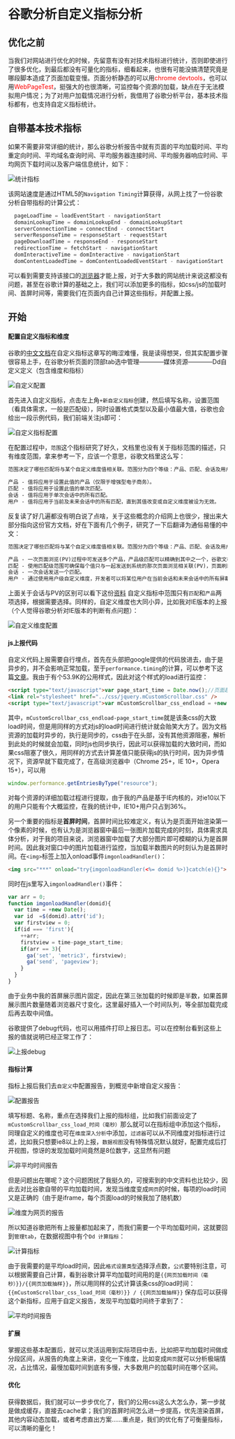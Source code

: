 谷歌分析自定义指标分析
=============

## 优化之前

  当我们对网站进行优化的时候，先留意有没有对技术指标进行统计，否则即使进行了很多优化，到最后都没有可量化的指标，细看起来，也很有可能没搞清楚究竟是哪段脚本造成了页面加载变慢。页面分析静态的可以用<font color="red">chrome devtools</font>，也可以用<font color="red">WebPageTest</font>，挺强大的也很清晰，可监控每个资源的加载，缺点在于无法模拟用户情况；为了对用户加载情况进行分析，我借用了谷歌分析平台，基本技术指标都有，也支持自定义指标统计。

## 自带基本技术指标
如果不需要非常详细的统计，那么谷歌分析报告中就有页面的平均加载时间、平均重定向时间、平均域名查询时间、平均服务器连接时间、平均服务器响应时间、平均网页下载时间以及客户端信息统计，如下：


![统计指标](../master/res/images/google_anaylytics_1.png)

该网站速度是通过HTML5的`Navigation Timing`计算获得，从网上找了一份谷歌分析自带指标的计算公式：
```javascript
  pageLoadTime = loadEventStart - navigationStart
  domainLookupTime = domainLookupEnd - domainLookupStart
  serverConnectionTime = connectEnd - connectStart
  serverResponseTime = responseStart - requestStart
  pageDownloadTime = responseEnd - responseStart
  redirectionTime = fetchStart - navigationStart
  domInteractiveTime = domInteractive - navigationStart
  domContentLoadedTime = domContentLoadedEventStart - navigationStart
```
可以看到需要支持该接口的[浏览器](http://caniuse.com/\#feat=nav-timing)才能上报，对于大多数的网站统计来说这都没有问题，甚至在谷歌计算的基础之上，我们可以添加更多的指标，如css/js的加载时间、首屏时间等，需要我们在页面内自己计算这些指标，并配置上报。

## 开始
#### 配置自定义指标和维度
谷歌的[中文文档](https://support.google.com/analytics/answer/2709828)在自定义指标这章写的晦涩难懂，我是读得想哭，但其实配置步骤很容易上手，在谷歌分析页面的顶部tab选中管理————媒体资源————Dd自定义定义（包含维度和指标）

![自定义配置](../master/res/images/google_anaylytics_2.png)

首先进入自定义指标，点击左上角`+新自定义指标`创建，然后填写名称，设置范围（看具体需求，一般是匹配级），同时设置格式类型以及最小值最大值，谷歌也会给出一段示例代码，我们前端关注js即可：

![自定义指标配置](../master/res/images/google_anaylytics_7.png)

在配置过程中，`范围`这个指标研究了好久，文档里也没有关于指标范围的描述，只有维度范围，拿来参考一下，应该一个意思，谷歌文档里这么写：
```markdown
范围决定了哪些匹配将与某个自定义维度值相关联。范围分为四个等级：产品、匹配、会话及用户：

产品 - 值将应用于设置此值的产品（仅限于增强型电子商务）。
匹配 - 值将应用于设置此值的单次匹配。
会话 - 值将应用于单次会话中的所有匹配。
用户 - 值将应用于当前及未来会话中的所有匹配，直到其值改变或自定义维度被设为无效。
```
反复读了好几遍都没有明白说了点啥，关于这些概念的介绍网上也很少，搜出来大部分指向这份官方文档，好在下面有几个例子，研究了一下后翻译为通俗易懂的中文：
```markdown
范围决定了哪些匹配将与某个自定义维度值相关联。范围分为四个等级：产品、匹配、会话及用户：

产品 - 一次页面浏览(PV)过程中可发送多个产品，产品级匹配可以精确到其中之一个，谷歌文档中的例子将产品级匹配和游戏道具结合。
匹配 - 使用匹配级范围可确保每个值只与一起发送到系统的那次页面浏览相关联(PV)，页面刷新一次即发送一次，最为常用的匹配模式。
会话 - 一次会话发送一个匹配。
用户 - 通过使用用户级自定义维度，开发者可以将某位用户在当前会话和未来会话中的所有屏幕浏览量关联到一个匹配中。
```
上面关于会话与PV的区别可以看下这份[资料](https://support.google.com/analytics/answer/2956047?hl=zh-Hans)
自定义指标中范围只有`匹配`和`产品`两项选择，根据需要选择。同样的，自定义维度也大同小异，比如我对IE版本的上报（个人觉得谷歌分析对IE版本的判断有点问题）：

![自定义维度配置](../master/res/images/google_anaylytics_4.png)

#### js上报代码
自定义代码上报需要自行埋点，首先在头部把google提供的代码放进去，由于是异步的，并不会影响正常加载，至于`performance.timing`的计算，可以参考下这篇[文章](http://www.alloyteam.com/2015/09/explore-performance/)。我由于有个53.9K的公用样式，因此对这个样式的load进行监控：
```html
<script type="text/javascript">var page_start_time = Date.now();//页面起点</script>
<link rel="stylesheet" href="../css/jquery.mCustomScrollbar.css" />
<script type="text/javascript">var mCustomScrollbar_css_endload = +new Date();//jquery.mCustomScrollbar.css load结束时间</script>
```
其中，`mCustomScrollbar_css_endload-page_start_time`就是该条css的大致load时间，但是用同样的方式对js的load时间进行统计就会贻笑大方了。因为文档资源的加载时异步的，执行是同步的，css由于在头部，没有其他资源阻塞，解析到此处的时候就会加载，同时js也同步执行，因此可以获得加载的大致时间，而如果css阻塞了很久，用同样的方式去计算差值只能获得js的执行时间，因为异步情况下，资源早就下载完成了，在高级浏览器中（Chrome 25+，IE 10+，Opera 15+），可以用
```javascript
window.performance.getEntriesByType("resource");
```
对每个资源的详细加载过程进行提取，由于我的产品是基于IE内核的，对ie10以下的用户只能有个大概监控，在我的统计中，IE10+用户只占到36%。

  另一个重要的指标是<b>首屏时间</b>，首屏时间比较难定义，有认为是页面开始渲染第一个像素的时候，也有认为是浏览器窗中最后一张图片加载完成的时刻，具体需求具体分析，对于我的项目来说，浏览器窗中加载了大部分图片即可模糊的认为是首屏时间。因此我对窗口中的图片加载进行监控，当加载半数图片的时刻认为是首屏时间。在`<img>`标签上加入onload事件`imgonloadHandler()`：
```html
<img src="***" onload="try{imgonloadHandler(<%= domid %>)}catch(e){}">
```
同时在js里写入`imgonloadHandler()`事件：
```javascript
var arr = 0;
function imgonloadHandler(domid){
  var time = +new Date();
  var id  =$(domid).attr('id');
  var firstview = 0;
  if(id === 'first'){
    ++arr;
    firstview = time-page_start_time;
    if(arr == 3){
      ga('set', 'metric3', firstview);
      ga('send', 'pageview');
    }
  }
}
```
由于业务中我的首屏展示图片固定，因此在第三张加载的时候即是半数，如果首屏展示图片数量随着浏览器尺寸变化，这里最好插入一个时间队列，等全部加载完成后再去取中间值。

谷歌提供了debug代码，也可以用插件打印上报日志。可以在控制台看到这些上报的值就说明已经正常工作了：

![上报debug](../master/res/images/google_anaylytics_5.png)

#### 指标计算
指标上报后我们去`自定义`中配置报告，到概览中新增自定义报告：

![配置报告](../master/res/images/google_anaylytics_6.png)

填写标题、名称，重点在选择我们上报的指标组，比如我们前面设定了`mCustomScrollbar_css_load_时间（毫秒）`那么就可以在指标组中添加这个指标，同理自定义的维度也可在`维度深入分析`中添加，`过滤器`可以从不同维度对指标进行过滤，比如我只想要ie8以上的上报，`数据视图`没有特殊情况默认就好，配置完成后打开视图，惊讶的发现加载时间竟然是8位数字，这显然有问题

![非平均时间报告](../master/res/images/google_anaylytics_8.png)

但是问题出在哪呢？这个问题困扰了我挺久的，可搜索到的中文资料也比较少，因此去对比谷歌自带的平均加载时间，发现当维度变成`网页`的时候，每项的load时间又是正确的（由于是iframe，每个页面load的时候我加了随机数）

![维度为网页的报告](../master/res/images/google_anaylytics_9.png)

所以知道谷歌把所有上报量都加起来了，而我们需要一个平均加载时间，这就要回到`管理tab`，在数据视图中有个`Dd 计算指标`：

![计算指标](../master/res/images/google_anaylytics_10.png)

由于我需要的是平均load时间，因此`格式设置类型`选择浮点数，`公式`要特别注意，可以根据需要自己计算，看到谷歌计算平均加载时间用的是`{{网页加载时间（毫秒）}}/{{网页加载抽样}}`，所以用同样的公式计算该条css的load时间：`{{mCustomScrollbar_css_load_时间（毫秒）}} / {{网页加载抽样}}`
保存后可以获得这个新指标，应用于自定义报告，发现平均加载时间终于拿到了：

![平均时间报告](../master/res/images/google_anaylytics_11.png)

#### 扩展
掌握这些基本配置后，就可以灵活运用到实际项目中去，比如把平均加载时间做成分段区间，从报告的角度上来讲，变化一下维度，比如变成`网页`就可以分析极端情况，占比情况，最慢加载时间到底有多慢，大多数用户的加载时间在哪个区间。

#### 优化
获得数据后，我们就可以一步步优化了，我们的公用css这么大怎么办，第一步就是做成缓存，直接去cache拿；我们的首屏时间怎么进一步提高，优先渲染首屏，其他内容动态加载，或者考虑直出方案……重点是，我们的优化有了可衡量指标，可以清晰的量化！

